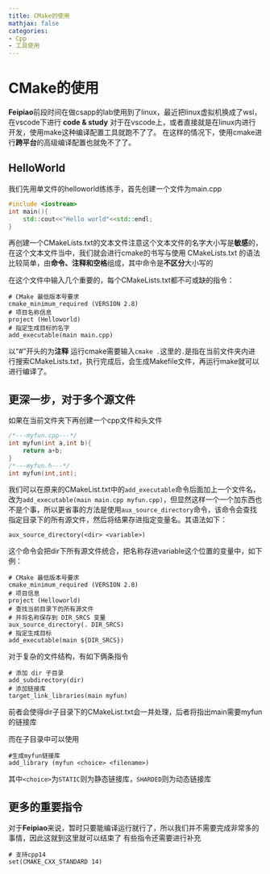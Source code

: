 ```yaml
---
title: CMake的使用
mathjax: false
categories:
- Cpp
- 工具使用
---
```

# CMake的使用

**Feipiao**前段时间在做csapp的lab使用到了linux，最近把linux虚拟机换成了wsl，在vscode下进行 **code & study**
对于在vscode上，或者直接就是在linux内进行开发，使用make这种编译配置工具就跑不了了。
在这样的情况下，使用cmake进行**跨平台**的高级编译配置也就免不了了。
<!--more-->
## HelloWorld
我们先用单文件的helloworld练练手，首先创建一个文件为main.cpp
```C++
#include <iostream>
int main(){
    std::cout<<"Hello world"<<std::endl;
}
```
再创建一个CMakeLists.txt的文本文件注意这个文本文件的名字大小写是**敏感**的，在这个文本文件当中，我们就会进行cmake的书写与使用
CMakeLists.txt 的语法比较简单，由**命令、注释和空格**组成，其中命令是**不区分**大小写的

在这个文件中输入几个重要的，每个CMakeLists.txt都不可或缺的指令：
```
# CMake 最低版本号要求
cmake_minimum_required (VERSION 2.8)
# 项目名称信息
project (Helloworld)
# 指定生成目标的名字
add_executable(main main.cpp)
```

以“#”开头的为**注释**
运行cmake需要输入`cmake .`这里的`.`是指在当前文件夹内进行搜索CMakeLists.txt，执行完成后，会生成Makefile文件，再运行make就可以进行编译了。

## 更深一步，对于多个源文件
如果在当前文件夹下再创建一个cpp文件和头文件
```C++
/*---myfun.cpp---*/
int myfun(int a,int b){
    return a+b;
}
/*---myfun.h---*/
int myfun(int,int);
```
我们可以在原来的CMakeList.txt中的`add_executable`命令后面加上一个文件名，改为`add_executable(main main.cpp myfun.cpp)`，但显然这样一个一个加东西也不是个事，所以更省事的方法是使用`aux_source_directory`命令，该命令会查找指定目录下的所有源文件，然后将结果存进指定变量名。其语法如下：
```
aux_source_directory(<dir> <variable>)
```
这个命令会把dir下所有源文件统合，把名称存进variable这个位置的变量中，如下例：
```
# CMake 最低版本号要求
cmake_minimum_required (VERSION 2.8)
# 项目信息
project (Helloworld)
# 查找当前目录下的所有源文件
# 并将名称保存到 DIR_SRCS 变量
aux_source_directory(. DIR_SRCS)
# 指定生成目标
add_executable(main ${DIR_SRCS})
```

对于复杂的文件结构，有如下俩条指令
```
# 添加 dir 子目录
add_subdirectory(dir)
# 添加链接库
target_link_libraries(main myfun)
```
前者会使得dir子目录下的CMakeList.txt会一并处理，后者将指出main需要myfun的链接库

而在子目录中可以使用
```
#生成myfun链接库
add_library (myfun <choice> <filename>)
```
其中`<choice>`为`STATIC`则为静态链接库，`SHARDED`则为动态链接库

## 更多的重要指令
对于**Feipiao**来说，暂时只要能编译运行就行了，所以我们并不需要完成非常多的事情，因此这就到这里就可以结束了
有些指令还需要进行补充
```
# 支持cpp14
set(CMAKE_CXX_STANDARD 14)

```